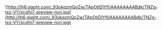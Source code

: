 ![http://lh6.ggpht.com/_93okqzmQoZw/TApOtiDlYfI/AAAAAAAABdk/TNZg-txz-VY/sruthi7-preview-nvn.jpg](http://lh6.ggpht.com/_93okqzmQoZw/TApOtiDlYfI/AAAAAAAABdk/TNZg-txz-VY/sruthi7-preview-nvn.jpg)